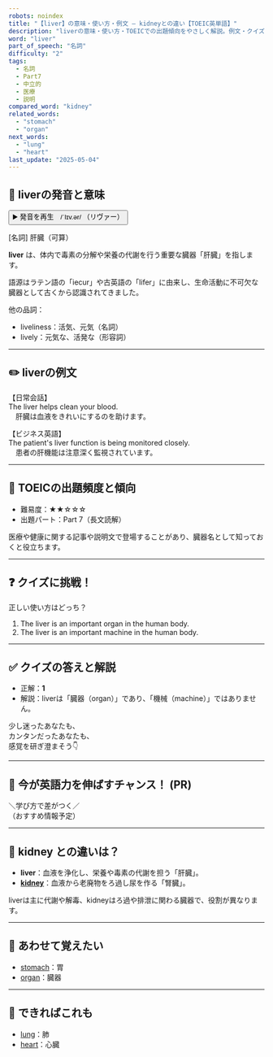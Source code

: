 ```yaml
---
robots: noindex
title: "【liver】の意味・使い方・例文 ― kidneyとの違い【TOEIC英単語】"
description: "liverの意味・使い方・TOEICでの出題傾向をやさしく解説。例文・クイズ付きでkidneyとの違いもわかりやすく学べます。"
word: "liver"
part_of_speech: "名詞"
difficulty: "2"
tags:
  - 名詞
  - Part7
  - 中立的
  - 医療
  - 説明
compared_word: "kidney"
related_words:
  - "stomach"
  - "organ"
next_words:
  - "lung"
  - "heart"
last_update: "2025-05-04"
---
```


## 🔰 liverの発音と意味

<button class="play-audio" onclick="playTTS('liver')">
  <span class="play-audio-main">
    ▶️ 発音を再生　/ˈlɪv.ər/
  </span>
  <span class="play-audio-sub">
    （リヴァー）
  </span>
</button>

[名詞] 肝臓（可算）

**liver** は、体内で毒素の分解や栄養の代謝を行う重要な臓器「肝臓」を指します。

語源はラテン語の「iecur」や古英語の「lifer」に由来し、生命活動に不可欠な臓器として古くから認識されてきました。

他の品詞：  
- liveliness：活気、元気（名詞）
- lively：元気な、活発な（形容詞）

---

## ✏️ liverの例文

【日常会話】  
The liver helps clean your blood.  
　肝臓は血液をきれいにするのを助けます。

【ビジネス英語】  
The patient's liver function is being monitored closely.  
　患者の肝機能は注意深く監視されています。

---

## 🎯 TOEICの出題頻度と傾向

- 難易度：★★☆☆☆
- 出題パート：Part 7（長文読解）

医療や健康に関する記事や説明文で登場することがあり、臓器名として知っておくと役立ちます。

---

## ❓ クイズに挑戦！

正しい使い方はどっち？

1. The liver is an important organ in the human body.  
2. The liver is an important machine in the human body.

---

## ✅ クイズの答えと解説

- 正解：**1**
- 解説：liverは「臓器（organ）」であり、「機械（machine）」ではありません。

少し迷ったあなたも、  
カンタンだったあなたも、  
感覚を研ぎ澄まそう👇️

---

## 🚀 今が英語力を伸ばすチャンス！ (PR)

<div class="info-center">
＼学び方で差がつく／<br>  
（おすすめ情報予定）
</div>

---

## 🤔  kidney との違いは？

- **liver**：血液を浄化し、栄養や毒素の代謝を担う「肝臓」。
- **[kidney](/word/kidney)**：血液から老廃物をろ過し尿を作る「腎臓」。

liverは主に代謝や解毒、kidneyはろ過や排泄に関わる臓器で、役割が異なります。

---

## 🧩 あわせて覚えたい

- [stomach](/word/stomach)：胃
- [organ](/word/organ)：臓器

---

## 📖 できればこれも

- [lung](/word/lung)：肺
- [heart](/word/heart)：心臓

<!-- cvid: aid39_bid15 -->
